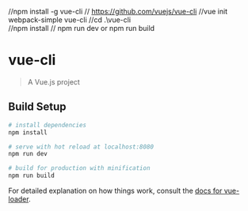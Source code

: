 //npm install -g vue-cli
// https://github.com/vuejs/vue-cli
//vue init webpack-simple  vue-cli
//cd .\vue-cli\
//npm install
// npm run dev   or npm run build 



# vue-cli

> A Vue.js project

## Build Setup

``` bash
# install dependencies
npm install

# serve with hot reload at localhost:8080
npm run dev

# build for production with minification
npm run build
```

For detailed explanation on how things work, consult the [docs for vue-loader](http://vuejs.github.io/vue-loader).
